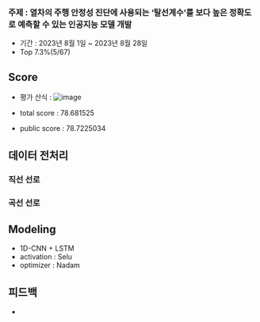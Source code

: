 ### 주제 : 열차의 주행 안정성 진단에 사용되는 ‘탈선계수’를 보다 높은 정확도로 예측할 수 있는 인공지능 모델 개발

- 기간 : 2023년 8월 1일 ~ 2023년 8월 28일
- Top 7.3%(5/67)

## Score
- 평가 산식 : ![image](https://github.com/ksj1368/Data_Competition/assets/83360918/0d8bbfb1-35dc-4afd-ac9e-7f95a5c461b0)

- total score : 78.681525
- public score : 78.7225034

## 데이터 전처리
### 직선 선로
### 곡선 선로

## Modeling
- 1D-CNN + LSTM
- activation : Selu
- optimizer : Nadam
## 피드백
- 
